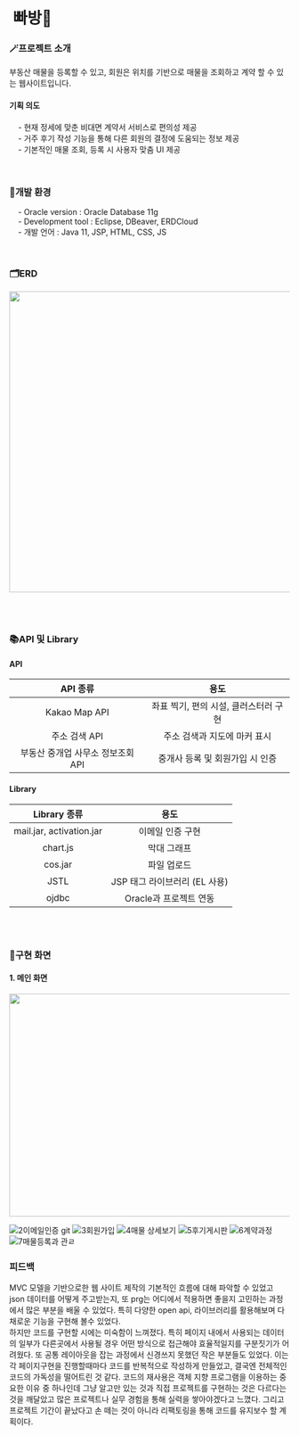# &nbsp;빠방:city_sunrise:
### 🪄프로젝트 소개
부동산 매물을 등록할 수 있고, 회원은 위치를 기반으로 매물을 조회하고 계약 할 수 있는 웹사이트입니다.<br>

#### 기획 의도
&nbsp; &nbsp; - 현재 정세에 맞춘 비대면 계약서 서비스로 편의성 제공 <br>
&nbsp; &nbsp; - 거주 후기 작성 기능을 통해 다른 회원의 결정에 도움되는 정보 제공 <br>
&nbsp; &nbsp; - 기본적인 매물 조회, 등록 시 사용자 맞춤 UI 제공 <br>

<br>

### 🔮개발 환경
&nbsp; &nbsp; - Oracle version : Oracle Database 11g <br>
&nbsp; &nbsp; - Development tool : Eclipse, DBeaver, ERDCloud <br>
&nbsp; &nbsp; - 개발 언어 : Java 11, JSP, HTML, CSS, JS <br>

<br>

### 🗂️ERD
<img src="https://user-images.githubusercontent.com/111429706/185704120-3cfe5153-5578-4569-83c2-713b86798ab1.png" width="840" height="540"/>

<br> <br>

### 📚API 및 Library

#### API

|API 종류|용도|
|:---:|:---:|
|Kakao Map API|좌표 찍기, 편의 시설, 클러스터러 구현|
|주소 검색 API|주소 검색과 지도에 마커 표시|
|부동산 중개업 사무소 정보조회 API|중개사 등록 및 회원가입 시 인증|

#### Library

|Library 종류|용도|
|:---:|:---:|
|mail.jar, activation.jar|이메일 인증 구현|
|chart.js|막대 그래프|
|cos.jar|파일 업로드|
|JSTL|JSP 태그 라이브러리 (EL 사용)|
|ojdbc|Oracle과 프로젝트 연동|

<br> <br>

### 💫구현 화면
#### 1. 메인 화면
<img src="https://user-images.githubusercontent.com/111429706/185982457-0652d81d-485c-45f1-917d-96664959115e.gif" width="800" height="400"/>

![2이메일인증 git](https://user-images.githubusercontent.com/111429706/185982472-1ae6e42a-9529-41a3-8479-6c8991d7bbf3.gif)
![3회원가입](https://user-images.githubusercontent.com/111429706/185982482-31d4ae2e-8cc9-43c0-859f-a57f396c8f62.gif)
![4매물 상세보기](https://user-images.githubusercontent.com/111429706/185982497-11bce374-c9c9-4063-8acb-6ce53940fb99.gif)
![5후기게시판](https://user-images.githubusercontent.com/111429706/185982516-70ee4d60-4e0b-41ae-8c7b-0fedb220b206.gif)
![6계약과정](https://user-images.githubusercontent.com/111429706/185982532-c3623c2b-111a-4b99-ad15-0bd089b908b9.gif)
![7매물등록과 관ㄹ](https://user-images.githubusercontent.com/111429706/185982536-0e2d84c2-c241-42f1-a0eb-0ab74bb01e63.gif)


### 피드백
MVC 모델을 기반으로한 웹 사이트 제작의 기본적인 흐름에 대해 파악할 수 있었고 json 데이터를 어떻게 주고받는지, 또 prg는 어디에서 적용하면 좋을지 고민하는 과정에서 많은 부분을 배울 수 있었다. 특히 다양한 open api, 라이브러리를 활용해보며 다채로운 기능을 구현해 볼수 있었다. <br>
하지만 코드를 구현할 시에는 미숙함이 느껴졌다. 특히 페이지 내에서 사용되는 데이터의 일부가 다른곳에서 사용될 경우 어떤 방식으로 접근해야 효율적일지를 구분짓기가 어려웠다. 또 공통 레이아웃을 잡는 과정에서 신경쓰지 못했던 작은 부분들도 있었다. 이는 각 페이지구현을 진행할때마다 코드를 반복적으로 작성하게 만들었고, 결국엔 전체적인 코드의 가독성을 떨어트린 것 같다. 코드의 재사용은 객체 지향 프로그램을 이용하는 중요한 이유 중 하나인데 그냥 알고만 있는 것과 직접 프로젝트를 구현하는 것은 다르다는 것을 깨달았고 많은 프로젝트나 실무 경험을 통해 실력을 쌓아야겠다고 느꼈다. 그리고 프로젝트 기간이 끝났다고 손 떼는 것이 아니라 리팩토링을 통해 코드를 유지보수 할 계획이다.




